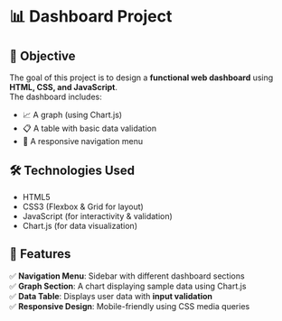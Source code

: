 # 📊 Dashboard Project  

## 🚀 Objective  
The goal of this project is to design a **functional web dashboard** using **HTML, CSS, and JavaScript**.  
The dashboard includes:  
- 📈 A graph (using Chart.js)  
- 📋 A table with basic data validation  
- 📌 A responsive navigation menu

## 🛠 **Technologies Used**  
- HTML5  
- CSS3 (Flexbox & Grid for layout)  
- JavaScript (for interactivity & validation)  
- Chart.js (for data visualization)  

## 🎨 **Features**  
✅ **Navigation Menu**: Sidebar with different dashboard sections  
✅ **Graph Section**: A chart displaying sample data using Chart.js  
✅ **Data Table**: Displays user data with **input validation**  
✅ **Responsive Design**: Mobile-friendly using CSS media queries  

